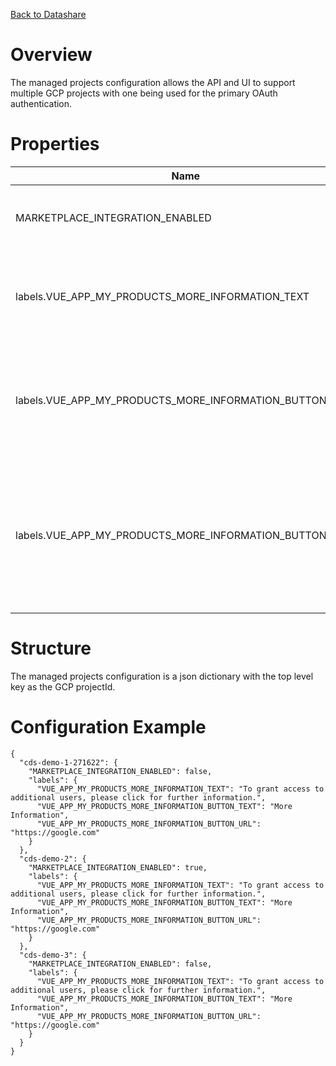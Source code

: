 [Back to Datashare](./README.md)

# Overview
The managed projects configuration allows the API and UI to support multiple GCP projects with one being used for the primary OAuth authentication.

# Properties
| Name | Required | Description | Example |
|-|-|-|-|
| MARKETPLACE_INTEGRATION_ENABLED | Optional | Specifies if Marketplace integration should be enabled. | true |
| labels.VUE_APP_MY_PRODUCTS_MORE_INFORMATION_TEXT | Optional | The text to display in a banner at the top of the 'My Dashboard' page. | To grant access to additional users, please click for further information. |
| labels.VUE_APP_MY_PRODUCTS_MORE_INFORMATION_BUTTON_TEXT | Optional | The text for the more information button in the banner at the top of the 'My Dashboard' page.  | More Information |
| labels.VUE_APP_MY_PRODUCTS_MORE_INFORMATION_BUTTON_URL | Optional | The url to open when the more information button is clicked within the banner at the top of the 'My Dashboard' page. | https://google.com |

# Structure
The managed projects configuration is a json dictionary with the top level key as the GCP projectId.

# Configuration Example
```
{
  "cds-demo-1-271622": {
    "MARKETPLACE_INTEGRATION_ENABLED": false,
    "labels": {
      "VUE_APP_MY_PRODUCTS_MORE_INFORMATION_TEXT": "To grant access to additional users, please click for further information.",
      "VUE_APP_MY_PRODUCTS_MORE_INFORMATION_BUTTON_TEXT": "More Information",
      "VUE_APP_MY_PRODUCTS_MORE_INFORMATION_BUTTON_URL": "https://google.com"
    }
  },
  "cds-demo-2": {
    "MARKETPLACE_INTEGRATION_ENABLED": true,
    "labels": {
      "VUE_APP_MY_PRODUCTS_MORE_INFORMATION_TEXT": "To grant access to additional users, please click for further information.",
      "VUE_APP_MY_PRODUCTS_MORE_INFORMATION_BUTTON_TEXT": "More Information",
      "VUE_APP_MY_PRODUCTS_MORE_INFORMATION_BUTTON_URL": "https://google.com"
    }
  },
  "cds-demo-3": {
    "MARKETPLACE_INTEGRATION_ENABLED": false,
    "labels": {
      "VUE_APP_MY_PRODUCTS_MORE_INFORMATION_TEXT": "To grant access to additional users, please click for further information.",
      "VUE_APP_MY_PRODUCTS_MORE_INFORMATION_BUTTON_TEXT": "More Information",
      "VUE_APP_MY_PRODUCTS_MORE_INFORMATION_BUTTON_URL": "https://google.com"
    }
  }
}
```